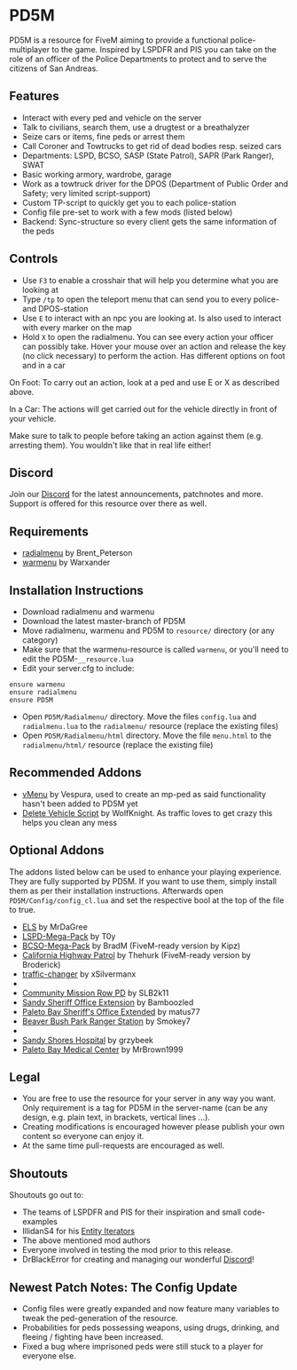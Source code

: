 # PD5M
PD5M is a resource for FiveM aiming to provide a functional police-multiplayer to the game. Inspired by LSPDFR and PIS you can take on the role of an officer of the Police Departments to protect and to serve the citizens of San Andreas.

## Features
- Interact with every ped and vehicle on the server
- Talk to civilians, search them, use a drugtest or a breathalyzer
- Seize cars or items, fine peds or arrest them
- Call Coroner and Towtrucks to get rid of dead bodies resp. seized cars
- Departments: LSPD, BCSO, SASP (State Patrol), SAPR (Park Ranger), SWAT
- Basic working armory, wardrobe, garage
- Work as a towtruck driver for the DPOS (Department of Public Order and Safety; very limited script-support)
- Custom TP-script to quickly get you to each police-station
- Config file pre-set to work with a few mods (listed below)
- Backend: Sync-structure so every client gets the same information of the peds

## Controls
- Use `F3` to enable a crosshair that will help you determine what you are looking at
- Type `/tp` to open the teleport menu that can send you to every police- and DPOS-station
- Use `E` to interact with an npc you are looking at. Is also used to interact with every marker on the map
- Hold `X` to open the radialmenu. You can see every action your officer can possibly take. Hover your mouse over an action and release the key (no click necessary) to perform the action. Has different options on foot and in a car

On Foot: To carry out an action, look at a ped and use E or X as described above.

In a Car: The actions will get carried out for the vehicle directly in front of your vehicle.

Make sure to talk to people before taking an action against them (e.g. arresting them). You wouldn't like that in real life either!

## Discord

Join our [Discord](https://discord.gg/3DNTHeT) for the latest announcements, patchnotes and more. Support is offered for this resource over there as well.

## Requirements
- [radialmenu](https://forum.cfx.re/t/release-radialmenu-configurable-menu-for-chat-commands-using-wheelnav-js/543690) by Brent_Peterson
- [warmenu](https://forum.cfx.re/t/release-0-9-8-final-warmenu-lua-menu-framework/41249) by Warxander

## Installation Instructions
- Download radialmenu and warmenu
- Download the latest master-branch of PD5M
- Move radialmenu, warmenu and PD5M to `resource/` directory (or any category)
- Make sure that the warmenu-resource is called `warmenu`, or you'll need to edit the PD5M-`__resource.lua`
- Edit your server.cfg to include:

```
ensure warmenu
ensure radialmenu
ensure PD5M
```

- Open `PD5M/Radialmenu/` directory. Move the files `config.lua` and `radialmenu.lua` to the `radialmenu/` resource (replace the existing files)
- Open `PD5M/Radialmenu/html` directory. Move the file `menu.html` to the `radialmenu/html/` resource (replace the existing file)

## Recommended Addons
- [vMenu](https://forum.cfx.re/t/vmenu-v3-1-3/88868) by Vespura, used to create an mp-ped as said functionality hasn't been added to PD5M yet
- [Delete Vehicle Script](https://forum.cfx.re/t/release-delete-vehicle-script-1-0-5/7727) by WolfKnight. As traffic loves to get crazy this helps you clean any mess

## Optional Addons
The addons listed below can be used to enhance your playing experience. They are fully supported by PD5M. If you want to use them, simply install them as per their installation instructions. Afterwards open `PD5M/Config/config_cl.lua` and set the respective bool at the top of the file to true.
- [ELS](https://forum.cfx.re/t/release-els-fivem-server-sync-lights-sirens-custom-patterns/64048) by MrDaGree
- [LSPD-Mega-Pack](https://www.lcpdfr.com/downloads/gta5mods/vehiclemodels/17911-los-santos-police-department-mega-pack-els/) by T0y
- [BCSO-Mega-Pack](https://forum.cfx.re/t/els-bcso-mega-pack-fixed-again/81604) by BradM (FiveM-ready version by Kipz)
- [California Highway Patrol](https://forum.cfx.re/t/release-2017-california-highway-patrol-mega-pack-els/64875) by Thehurk (FiveM-ready version by Broderick)
- [traffic-changer](https://github.com/xSilvermanx/traffic-changer) by xSilvermanx 
-
- [Community Mission Row PD](https://de.gta5-mods.com/maps/community-mission-row-pd) by SLB2k11
- [Sandy Sheriff Office Extension](https://de.gta5-mods.com/maps/sandy-sheriff-office-extension-mlo-interior) by Bamboozled
- [Paleto Bay Sheriff's Office Extended](https://de.gta5-mods.com/maps/paleto-bay-sheriff-s-office-extended-sp-and-fivem-mlo) by matus77
- [Beaver Bush Park Ranger Station](https://forum.cfx.re/t/release-mlo-beaver-bush-park-ranger-station/1052889) by Smokey7
-
- [Sandy Shores Hospital](https://de.gta5-mods.com/maps/sandy-shores-hospital-mlo-interior-add-on-fivem) by grzybeek
- [Paleto Bay Medical Center](https://de.gta5-mods.com/maps/mlo-paleto-bay-medical-center) by MrBrown1999

## Legal
- You are free to use the resource for your server in any way you want. Only requirement is a tag for PD5M in the server-name (can be any design, e.g. plain text, in brackets, vertical lines ...).
- Creating modifications is encouraged however please publish your own content so everyone can enjoy it.
- At the same time pull-requests are encouraged as well.

## Shoutouts
Shoutouts go out to:
- The teams of LSPDFR and PIS for their inspiration and small code-examples
- IllidanS4 for his [Entity Iterators](https://gist.github.com/IllidanS4/9865ed17f60576425369fc1da70259b2)
- The above mentioned mod authors
- Everyone involved in testing the mod prior to this release.
- DrBlackError for creating and managing our wonderful [Discord](https://discord.gg/3DNTHeT)!

## Newest Patch Notes: The Config Update
- Config files were greatly expanded and now feature many variables to tweak the ped-generation of the resource.
- Probabilities for peds possessing weapons, using drugs, drinking, and fleeing / fighting have been increased.
- Fixed a bug where imprisoned peds were still stuck to a player for everyone else.
